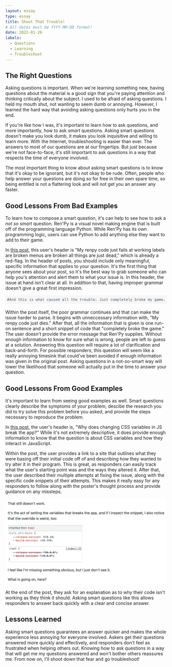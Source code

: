 ```yaml
---
layout: essay
type: essay
title: Shoot That Trouble!
# All dates must be YYYY-MM-DD format!
date: 2022-01-26
labels:
  - Questions
  - Learning
  - Troubleshoot
---
```

## The Right Questions
Asking questions is important. When we're learning something new, having questions about the material is a good sign that you're paying attention and thinking critically about the subject. I used to be afraid of asking questions. I held my mouth shut, not wanting to seem dumb or annoying. However, I learned the hard way that avoiding asking questions only hurts you in the end. 

If you're like how I was, it's important to learn how to ask questions, and more importantly, how to ask *smart* questions. Asking smart questions doesn't make you look dumb, it makes you look inquisitive and willing to learn more. With the Internet, troubleshooting is easier than ever. The answers to most of our questions are at our fingertips. But just because we're not face-to-face, it's still important to ask questions in a way that respects the time of everyone involved. 

The most important thing to know about asking smart questions is to know that it's okay to be ignorant, but it's not okay to be rude. Often, people who help answer your questions are doing so for free in their own spare time, so being entitled is not a flattering look and will not get you an answer any faster. 

## Good Lessons From Bad Examples
To learn how to compose a smart question, it's can help to see how to ask a *not so smart* question. Ren'Py is a visual novel making engine that is built off of the programming language Python. While Ren'Py has its own programming logic, users can use Python to add anything else they want to add to their game. 

In [this post](https://stackoverflow.com/questions/69848012/my-renpy-code-just-fails-at-working-labels-are-broken-menus-are-broken-all-thing), this user's header is "My renpy code just fails at working labels are broken menus are broken all things are just dead," which is already a red-flag. In the header of posts, you should include only meaningful, specific information that applies to your question. It's the first thing that anyone sees about your post, so it's the best way to grab someone who can help you's attention and alert them to what your issue is. In this header, the issue at hand isn't clear at all. In addition to that, having improper grammar doesn't give a great first impression. 

<img class="ui large image" src="../images/badQuestion.png">

Within the post itself, the poor grammar continues and that can make the issue harder to parse. It begins with unneccessary information with, "My renpy code just dies." After that, all the information that is given is one run-on sentence and a short snippet of code that "completely broke the game." The user doesn't provide the error message that Ren'Py supplies. Without enough information to know for sure what is wrong, people are left to guess at a solution. Answering this question will require a lot of clarification and back-and-forth. For possible responders, this question will seem like a really annoying timesink that could've been avoided if enough information was given in the original post. Asking questions in a not-so-smart way will lower the likelihood that someone will actually put in the time to answer your question. 

## Good Lessons From Good Examples

It's important to learn from seeing good examples as well. Smart questions clearly describe the symptoms of your problem, descibe the research you did to try solve this problem before you asked, and provide the steps necessary to reproduce the problem. 

In [this post](https://stackoverflow.com/questions/70862723/why-does-changing-css-variables-in-js-break-the-app), the user's header is, "Why does changing CSS variables in JS break the app?" While it's not extremely descriptive, it does provide enough information to know that the question is about CSS variables and how they interact in JavaScript.

Within the post, the user provides a link to a site that outlines what they were basing off their initial code off of and describing how they wanted to try alter it in their program. This is great, as responders can easily track what the user's starting point was and the ways they altered it. After that, the user described their multiple attempts at fixing the issue, along with the specific code snippets of their attempts. This makes it really easy for any responders to follow along with the poster's thought process and provide guidance on any missteps. 

<img class="ui large image" src="../images/goodQuestion.png">

At the end of the post, they ask for an explanation as to why their code isn't working as they think it should. Asking smart questions like this allows responders to answer back quickly with a clear and concise answer. 

## Lessons Learned
Asking smart questions guarantees an answer quicker and makes the whole experience less annoying for everyone involved. Askers get their questions answered more quickly and effectively, and responders don't feel as frustrated when helping others out. Knowing how to ask questions in a way that will get me my questions answered and won't bother others reassures me. From now on, I'll shoot down that fear and go troubleshoot! 
